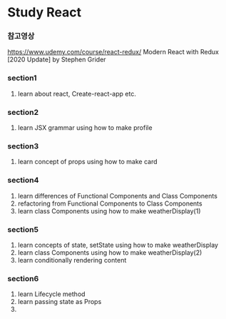 # Study React

### 참고영상
https://www.udemy.com/course/react-redux/
Modern React with Redux [2020 Update] by Stephen Grider

### section1
  1. learn about react, Create-react-app etc.

### section2
  1. learn JSX grammar using how to make profile 

### section3
  1. learn concept of props using how to make card

### section4
  1. learn differences of Functional Components and Class Components
  2. refactoring from Functional Components to Class Components
  3. learn class Components using how to make weatherDisplay(1)

### section5
  1. learn concepts of state, setState using how to make weatherDisplay
  2. learn class Components using how to make weatherDisplay(2)
  3. learn conditionally rendering content

### section6
  1. learn Lifecycle method
  2. learn passing state as Props
  3. 